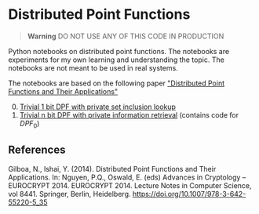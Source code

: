 # Distributed Point Functions

> **Warning**
> DO NOT USE ANY OF THIS CODE IN PRODUCTION

Python notebooks on distributed point functions.
The notebooks are experiments for my own learning and understanding the topic.
The notebooks are not meant to be used in real systems.

The notebooks are based on the following paper ["Distributed Point Functions and Their Applications"](https://link.springer.com/content/pdf/10.1007/978-3-642-55220-5_35.pdf)

0. [Trivial 1 bit DPF with private set inclusion lookup](0_trivial_single_bit_DPF.ipynb)
1. [Trivial n bit DPF with private information retrieval](1_trivial_multi_bit_DPF.ipynb) (contains code for $DPF_0$)

## References

Gilboa, N., Ishai, Y. (2014). Distributed Point Functions and Their Applications. In: Nguyen, P.Q., Oswald, E. (eds) Advances in Cryptology – EUROCRYPT 2014. EUROCRYPT 2014. Lecture Notes in Computer Science, vol 8441. Springer, Berlin, Heidelberg. https://doi.org/10.1007/978-3-642-55220-5_35
